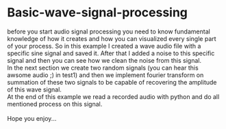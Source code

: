 # Basic-wave-signal-processing
before you start audio signal processing you need to know fundamental knowledge of how it creates and how you can visualized every single part of your process. So in this example I created a wave audio file with a specific sine signal and saved it. After that I added a noise to this specific signal and then you can see how we clean the noise from this signal.<br /> 
In the next section we create two random signals (you can hear this awsome audio ;) in test1) and then we implement fourier transform on summation of these two signals to be capable of recovering the amplitude of this wave signal.<br />
At the end of this example we read a recorded audio with python and do all mentioned process on this signal.<br /><br />
Hope you enjoy... 
